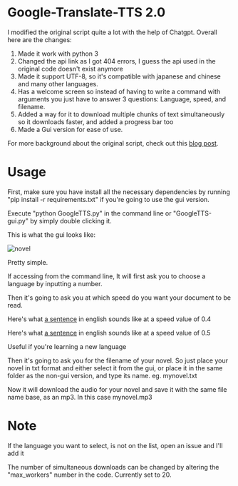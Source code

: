 Google-Translate-TTS 2.0
====================

I modified the original script quite a lot with the help of Chatgpt. Overall here are the changes:

1. Made it work with python 3
2. Changed the api link as I got 404 errors, I guess the api used in the original code doesn't exist anymore
3. Made it support UTF-8, so it's compatible with japanese and chinese and many other languages.
4. Has a welcome screen so instead of having to write a command with arguments you just have to answer 3 questions: Language, speed, and filename. 
5. Added a way for it to download multiple chunks of text simultaneously so it downloads faster, and added a progress bar too
6. Made a Gui version for ease of use.

For more background about the original script, check out this [blog post](http://www.hung-truong.com/blog/2013/04/26/hacking-googles-text-to-speech-api/).

Usage
=====

First, make sure you have install all the necessary dependencies by running "pip install -r requirements.txt" if you're going to use the gui version.
 
Execute "python GoogleTTS.py" in the command line or "GoogleTTS-gui.py" by simply double clicking it.

This is what the gui looks like:

![novel](https://github.com/languagemaniac/Google-Translate-TTS-2.0/assets/43100450/5507441f-fc53-48d0-b092-99a2579ebd24)

Pretty simple.

If accessing from the command line, It will first ask you to choose a language by inputting a number.

Then it's going to ask you at which speed do you want your document to be read. 

Here's what [a sentence](https://www.google.com/speech-api/v1/synthesize?text=%22This%20is%20an%20example%20sentence%20at%20a%20speed%20of%20zero%20point%20four%22&enc=mpeg&lang=en-us&speed=0.4&client=lr-language-tts&use_google_only_voices=1) in english sounds like at a speed value of 0.4

Here's what [a sentence](https://www.google.com/speech-api/v1/synthesize?text=%22This%20is%20an%20example%20sentence%20at%20a%20speed%20of%200.5%22&enc=mpeg&lang=en-us&speed=0.5&client=lr-language-tts&use_google_only_voices=1) in english sounds like at a speed value of 0.5

Useful if you're learning a new language

Then it's going to ask you for the filename of your novel. So just place your novel in txt format and either select it from the gui, or place it in the same folder as the non-gui version, and type its name. eg. mynovel.txt

Now it will download the audio for your novel and save it with the same file name base, as an mp3. In this case mynovel.mp3
 

Note
=====
If the language you want to select, is not on the list, open an issue and I'll add it

The number of simultaneous downloads can be changed by altering the "max_workers" number in the code. Currently set to 20.
